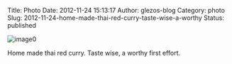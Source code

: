 Title: Photo
Date: 2012-11-24 15:13:17
Author: glezos-blog
Category: photo
Slug: 2012-11-24-home-made-thai-red-curry-taste-wise-a-worthy
Status: published

![image0](http://36.media.tumblr.com/tumblr_me0lu5fRyD1qaawg5o1_1280.jpg)

Home made thai red curry. Taste wise, a worthy first effort.
